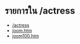 # รายการใน /actress


- [/actress](https://thaiall.github.io/www/actress/)
- [joom.htm](https://thaiall.github.io/www/actress/joom.htm)
- [joom100.htm](https://thaiall.github.io/www/actress/joom100.htm)
